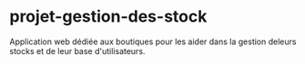 # projet-gestion-des-stock
Application web dédiée aux boutiques pour les aider dans
la gestion deleurs stocks et de leur base d'utilisateurs.
